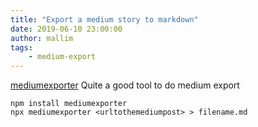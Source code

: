 ```yaml
---
title: "Export a medium story to markdown"
date: 2019-06-10 23:00:00
author: mallim
tags:
    - medium-export
---
```


[mediumexporter](https://github.com/xdamman/mediumexporter) Quite a good tool to do medium export

````
npm install mediumexporter
npx mediumexporter <urltothemediumpost> > filename.md
````
